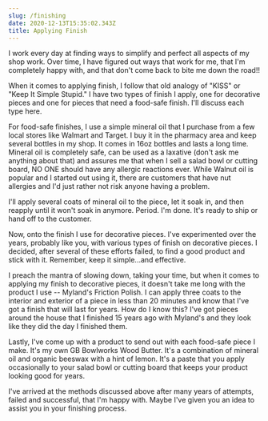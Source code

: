 ```yaml
---
slug: /finishing
date: 2020-12-13T15:35:02.343Z
title: Applying Finish
---
```

I work every day at finding ways to simplify and perfect all aspects of my shop work.  Over time, I have figured out ways that work for me, that I'm completely happy with, and that don't come back to bite me down the road!!  

When it comes to applying finish, I follow that old analogy of "KISS" or "Keep It Simple Stupid."  I have two types of finish I apply, one for decorative pieces and one for pieces that need a food-safe finish.  I'll discuss each type here.

For food-safe finishes, I use a simple mineral oil that I purchase from a few local stores like Walmart and Target.  I buy it in the pharmacy area and keep several bottles in my shop.  It comes in 16oz bottles and lasts a long time.  Mineral oil is completely safe, can be used as a laxative (don't ask me anything about that) and assures me that when I sell a salad bowl or cutting board, NO ONE should have any allergic reactions ever.  While Walnut oil is popular and I started out using it, there are customers that have nut allergies and I'd just rather not risk anyone having a problem.  

I'll apply several coats of mineral oil to the piece, let it soak in, and then reapply until it won't soak in anymore.  Period.  I'm done.  It's ready to ship or hand off to the customer.

Now, onto the finish I use for decorative pieces.  I've experimented over the years, probably like you, with various types of finish on decorative pieces.  I decided, after several of these efforts failed, to find a good product and stick with it.  Remember, keep it simple...and effective.  

I preach the mantra of slowing down, taking your time, but when it comes to applying my finish to decorative pieces, it doesn't take me long with the product I use -- Myland's Friction Polish.  I can apply three coats to the interior and exterior of a piece in less than 20 minutes and know that I've got a finish that will last for years.  How do I know this?  I've got pieces around the house that I finished 15 years ago with Myland's and they look like they did the day I finished them.

Lastly, I've come up with a product to send out with each food-safe piece I make.  It's my own GB Bowlworks Wood Butter.  It's a combination of mineral oil and organic beeswax with a hint of lemon.  It's a paste that you apply occasionally to your salad bowl or cutting board that keeps your product looking good for years.  

I've arrived at the methods discussed above after many years of attempts, failed and successful, that I'm happy with.  Maybe I've given you an idea to assist you in your finishing process.